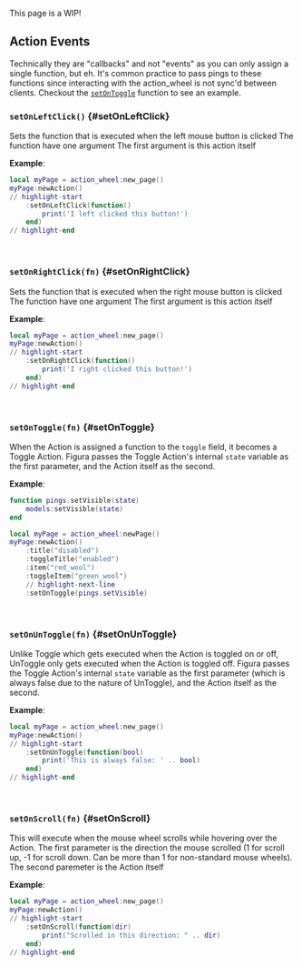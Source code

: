 This page is a WIP!

## Action Events

Technically they are "callbacks" and not "events" as you can only assign a single function, but eh.
It's common practice to pass pings to these functions since interacting with the action_wheel is not sync'd between clients. Checkout the [`setOnToggle`](#setOnToggle) function to see an example.

### `setOnLeftClick()` {#setOnLeftClick}

Sets the function that is executed when the left mouse button is clicked
The function have one argument
The first argument is this action itself

**Example**:

```lua
local myPage = action_wheel:new_page()
myPage:newAction()
// highlight-start
    :setOnLeftClick(function()
        print('I left clicked this button!')
    end)
// highlight-end
```

<br/>

### `setOnRightClick(fn)` {#setOnRightClick}

Sets the function that is executed when the right mouse button is clicked
The function have one argument
The first argument is this action itself

**Example**:

```lua
local myPage = action_wheel:new_page()
myPage:newAction()
// highlight-start
    :setOnRightClick(function()
        print('I right clicked this button!')
    end)
// highlight-end
```

<br/>

### `setOnToggle(fn)` {#setOnToggle}

When the Action is assigned a function to the <code>toggle</code> field, it becomes a Toggle Action. Figura passes the Toggle Action's internal <code>state</code> variable as the first parameter, and the Action itself as the second.

**Example**:

<!-- prettier-ignore -->
```lua
function pings.setVisible(state)
    models:setVisible(state)
end

local myPage = action_wheel:newPage()
myPage:newAction()
    :title("disabled")
    :toggleTitle("enabled")
    :item("red_wool")
    :toggleItem("green_wool")
    // highlight-next-line
    :setOnToggle(pings.setVisible)
```

<br/>

### `setOnUnToggle(fn)` {#setOnUnToggle}

Unlike Toggle which gets executed when the Action is toggled on or off, UnToggle only gets executed when the Action is toggled off. Figura passes the Toggle Action's internal <code>state</code> variable as the first parameter (which is always false due to the nature of UnToggle), and the Action itself as the second.

**Example**:

<!-- prettier-ignore -->
```lua
local myPage = action_wheel:new_page()
myPage:newAction()
// highlight-start
    :setOnUnToggle(function(bool)
        print('This is always false: ' .. bool)
    end)
// highlight-end
```

<br/>

### `setOnScroll(fn)` {#setOnScroll}

This will execute when the mouse wheel scrolls while hovering over the Action. The first parameter is the direction the mouse scrolled (1 for scroll up, -1 for scroll down. Can be more than 1 for non-standard mouse wheels). The second paremeter is the Action itself

**Example**:

<!-- prettier-ignore -->
```lua
local myPage = action_wheel:new_page()
myPage:newAction()
// highlight-start
    :setOnScroll(function(dir)
        print("Scrolled in this direction: " .. dir)
    end)
// highlight-end
```